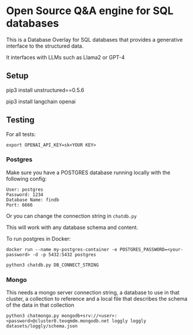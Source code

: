 # Open Source Q&A engine for SQL databases

This is a Database Overlay for SQL databases that provides a generative interface to the structured data.

It interfaces with LLMs such as Llama2 or GPT-4

## Setup
pip3 install unstructured==0.5.6

pip3 install langchain openai

## Testing
For all tests:

```
export OPENAI_API_KEY=sk<YOUR KEY>
```

### Postgres
Make sure you have a POSTGRES database running locally with the following config:

```
User: postgres
Password: 1234
Database Name: findb
Port: 6666
```

Or you can change the connection string in `chatdb.py`

This will work with any database schema and content.

To run postgres in Docker:
```
docker run --name my-postgres-container -e POSTGRES_PASSWORD=<your-password> -d -p 5432:5432 postgres
```

```
python3 chatdb.py DB_CONNECT_STRING
```

### Mongo
This needs a mongo server connection string, a database to use in that cluster, a collection to reference and a local file that describes the schema of the data in that collection


```
python3 chatmongo.py mongodb+srv://<user>:<password>@cluster0.teoqmdm.mongodb.net loggly loggly datasets/loggly/schema.json
```
